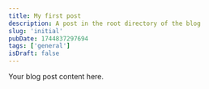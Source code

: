 ```yaml
---
title: My first post
description: A post in the root directory of the blog
slug: 'initial'
pubDate: 1744837297694
tags: ['general']
isDraft: false
---
```


Your blog post content here.
